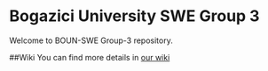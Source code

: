 # Bogazici University SWE Group 3

Welcome to BOUN-SWE Group-3 repository. 

##Wiki
You can find more details in [our wiki](https://github.com/bounswe/bounswe2018group3/wiki)
